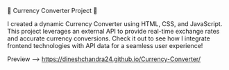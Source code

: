 🌟 Currency Converter Project 🌟

I created a dynamic Currency Converter using HTML, CSS, and JavaScript. This project leverages an external API to provide real-time exchange rates and accurate currency conversions. Check it out to see how I integrate frontend technologies with API data for a seamless user experience!

Preview -->
https://dineshchandra24.github.io/Currency-Converter/
